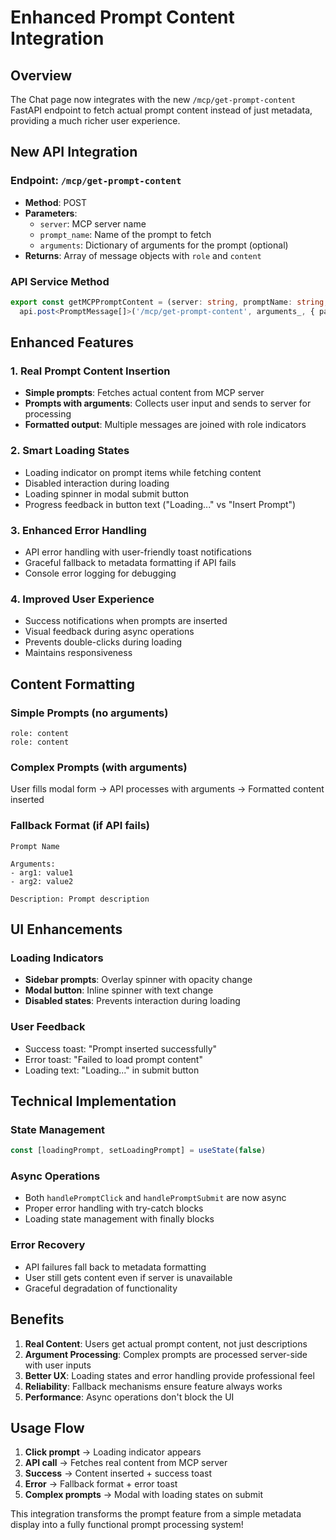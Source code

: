 # Enhanced Prompt Content Integration

## Overview
The Chat page now integrates with the new `/mcp/get-prompt-content` FastAPI endpoint to fetch actual prompt content instead of just metadata, providing a much richer user experience.

## New API Integration

### Endpoint: `/mcp/get-prompt-content`
- **Method**: POST
- **Parameters**: 
  - `server`: MCP server name
  - `prompt_name`: Name of the prompt to fetch
  - `arguments`: Dictionary of arguments for the prompt (optional)
- **Returns**: Array of message objects with `role` and `content`

### API Service Method
```typescript
export const getMCPPromptContent = (server: string, promptName: string, arguments_: Record<string, any> = {}) =>
  api.post<PromptMessage[]>('/mcp/get-prompt-content', arguments_, { params: { server, prompt_name: promptName } })
```

## Enhanced Features

### 1. **Real Prompt Content Insertion**
- **Simple prompts**: Fetches actual content from MCP server
- **Prompts with arguments**: Collects user input and sends to server for processing
- **Formatted output**: Multiple messages are joined with role indicators

### 2. **Smart Loading States**
- Loading indicator on prompt items while fetching content
- Disabled interaction during loading
- Loading spinner in modal submit button
- Progress feedback in button text ("Loading..." vs "Insert Prompt")

### 3. **Enhanced Error Handling**
- API error handling with user-friendly toast notifications
- Graceful fallback to metadata formatting if API fails
- Console error logging for debugging

### 4. **Improved User Experience**
- Success notifications when prompts are inserted
- Visual feedback during async operations
- Prevents double-clicks during loading
- Maintains responsiveness

## Content Formatting

### Simple Prompts (no arguments)
```
role: content
role: content
```

### Complex Prompts (with arguments)
User fills modal form → API processes with arguments → Formatted content inserted

### Fallback Format (if API fails)
```
Prompt Name

Arguments:
- arg1: value1
- arg2: value2

Description: Prompt description
```

## UI Enhancements

### Loading Indicators
- **Sidebar prompts**: Overlay spinner with opacity change
- **Modal button**: Inline spinner with text change
- **Disabled states**: Prevents interaction during loading

### User Feedback
- Success toast: "Prompt inserted successfully"
- Error toast: "Failed to load prompt content"
- Loading text: "Loading..." in submit button

## Technical Implementation

### State Management
```typescript
const [loadingPrompt, setLoadingPrompt] = useState(false)
```

### Async Operations
- Both `handlePromptClick` and `handlePromptSubmit` are now async
- Proper error handling with try-catch blocks
- Loading state management with finally blocks

### Error Recovery
- API failures fall back to metadata formatting
- User still gets content even if server is unavailable
- Graceful degradation of functionality

## Benefits

1. **Real Content**: Users get actual prompt content, not just descriptions
2. **Argument Processing**: Complex prompts are processed server-side with user inputs
3. **Better UX**: Loading states and error handling provide professional feel
4. **Reliability**: Fallback mechanisms ensure feature always works
5. **Performance**: Async operations don't block the UI

## Usage Flow

1. **Click prompt** → Loading indicator appears
2. **API call** → Fetches real content from MCP server
3. **Success** → Content inserted + success toast
4. **Error** → Fallback format + error toast
5. **Complex prompts** → Modal with loading states on submit

This integration transforms the prompt feature from a simple metadata display into a fully functional prompt processing system!
